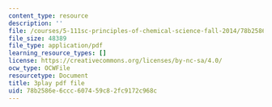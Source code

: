 ```yaml
---
content_type: resource
description: ''
file: /courses/5-111sc-principles-of-chemical-science-fall-2014/78b2586e6ccc607459c82fc9172c968c_kO0VmaLkgj8.pdf
file_size: 48389
file_type: application/pdf
learning_resource_types: []
license: https://creativecommons.org/licenses/by-nc-sa/4.0/
ocw_type: OCWFile
resourcetype: Document
title: 3play pdf file
uid: 78b2586e-6ccc-6074-59c8-2fc9172c968c
---
```

